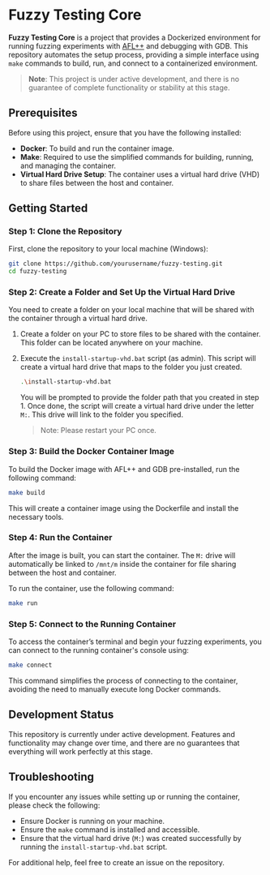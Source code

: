 # Fuzzy Testing Core

**Fuzzy Testing Core** is a project that provides a Dockerized environment for running fuzzing experiments with [AFL++](https://github.com/AFLplusplus/AFLplusplus) and debugging with GDB. This repository automates the setup process, providing a simple interface using `make` commands to build, run, and connect to a containerized environment.

> **Note**: This project is under active development, and there is no guarantee of complete functionality or stability at this stage.

## Prerequisites

Before using this project, ensure that you have the following installed:

- **Docker**: To build and run the container image.
- **Make**: Required to use the simplified commands for building, running, and managing the container.
- **Virtual Hard Drive Setup**: The container uses a virtual hard drive (VHD) to share files between the host and container.

## Getting Started

### Step 1: Clone the Repository

First, clone the repository to your local machine (Windows):

```bash
git clone https://github.com/yourusername/fuzzy-testing.git
cd fuzzy-testing
```

### Step 2: Create a Folder and Set Up the Virtual Hard Drive

You need to create a folder on your local machine that will be shared with the container through a virtual hard drive.

1. Create a folder on your PC to store files to be shared with the container. This folder can be located anywhere on your machine.
2. Execute the `install-startup-vhd.bat` script (as admin). This script will create a virtual hard drive that maps to the folder you just created.
   
   ```bash
   .\install-startup-vhd.bat
   ```

   You will be prompted to provide the folder path that you created in step 1. Once done, the script will create a virtual hard drive under the letter `M:`. This drive will link to the folder you specified.

   > Note: Please restart your PC once.


### Step 3: Build the Docker Container Image

To build the Docker image with AFL++ and GDB pre-installed, run the following command:

```bash
make build
```

This will create a container image using the Dockerfile and install the necessary tools.

### Step 4: Run the Container

After the image is built, you can start the container. The `M:` drive will automatically be linked to `/mnt/m` inside the container for file sharing between the host and container.

To run the container, use the following command:

```bash
make run
```

### Step 5: Connect to the Running Container

To access the container’s terminal and begin your fuzzing experiments, you can connect to the running container's console using:

```bash
make connect
```

This command simplifies the process of connecting to the container, avoiding the need to manually execute long Docker commands.

## Development Status

This repository is currently under active development. Features and functionality may change over time, and there are no guarantees that everything will work perfectly at this stage.

## Troubleshooting

If you encounter any issues while setting up or running the container, please check the following:

- Ensure Docker is running on your machine.
- Ensure the `make` command is installed and accessible.
- Ensure that the virtual hard drive (`M:`) was created successfully by running the `install-startup-vhd.bat` script.

For additional help, feel free to create an issue on the repository.
